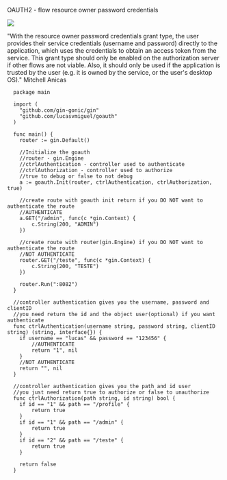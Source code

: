 OAUTH2 - flow resource owner password credentials

<img src="https://pbs.twimg.com/media/CN3P89gWEAEMcuV.png">

"With the resource owner password credentials grant type, the user provides their service credentials (username and password) directly to the application, which uses the credentials to obtain an access token from the service. This grant type should only be enabled on the authorization server if other flows are not viable. Also, it should only be used if the application is trusted by the user (e.g. it is owned by the service, or the user's desktop OS)." Mitchell Anicas

      package main
    
      import (
      	"github.com/gin-gonic/gin"
      	"github.com/lucasvmiguel/goauth"
      )
    
      func main() {
      	router := gin.Default()
    
      	//Initialize the goauth
      	//router - gin.Engine
      	//ctrlAuthentication - controller used to authenticate
      	//ctrlAuthorization - controller used to authorize
        //true to debug or false to not debug
      	a := goauth.Init(router, ctrlAuthentication, ctrlAuthorization, true)
    
      	//create route with goauth init return if you DO NOT want to authenticate the route
      	//AUTHENTICATE
      	a.GET("/admin", func(c *gin.Context) {
      		c.String(200, "ADMIN")
      	})
    
      	//create route with router(gin.Engine) if you DO NOT want to authenticate the route
      	//NOT AUTHENTICATE
      	router.GET("/teste", func(c *gin.Context) {
      		c.String(200, "TESTE")
      	})
    
      	router.Run(":8082")
      }
    
      //controller authentication gives you the username, password and clientID
      //you need return the id and the object user(optional) if you want authenticate
      func ctrlAuthentication(username string, password string, clientID string) (string, interface{}) {
      	if username == "lucas" && password == "123456" {
      		//AUTHENTICATE
      		return "1", nil
      	}
      	//NOT AUTHENTICATE
      	return "", nil
      }
    
      //controller authentication gives you the path and id user
      //you just need return true to authorize or false to unauthorize
      func ctrlAuthorization(path string, id string) bool {
      	if id == "1" && path == "/profile" {
      		return true
      	}
      	if id == "1" && path == "/admin" {
      		return true
      	}
      	if id == "2" && path == "/teste" {
      		return true
      	}
    
      	return false
      }
